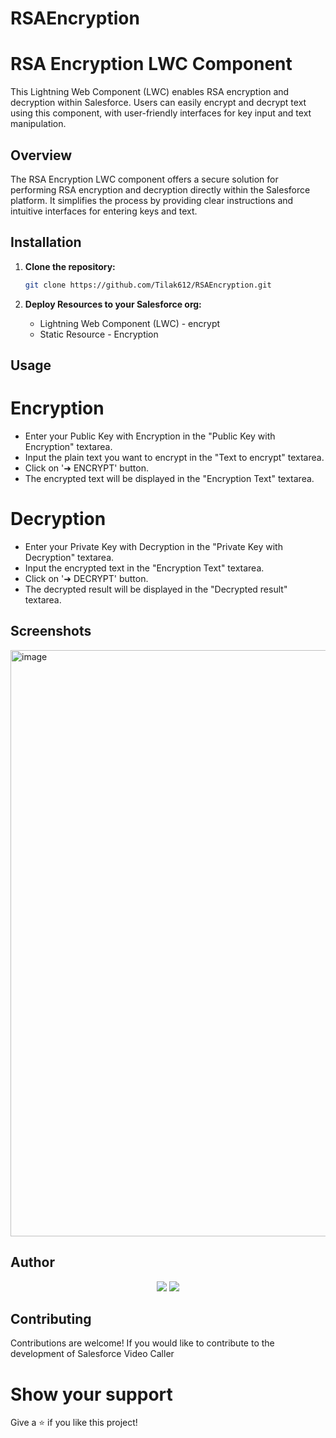 # RSAEncryption
# RSA Encryption LWC Component

This Lightning Web Component (LWC) enables RSA encryption and decryption within Salesforce. Users can easily encrypt and decrypt text using this component, with user-friendly interfaces for key input and text manipulation.

## Overview

The RSA Encryption LWC component offers a secure solution for performing RSA encryption and decryption directly within the Salesforce platform. It simplifies the process by providing clear instructions and intuitive interfaces for entering keys and text.

## Installation

1. **Clone the repository:**

   ```bash
   git clone https://github.com/Tilak612/RSAEncryption.git
2. **Deploy Resources to your Salesforce org:**
   - Lightning Web Component (LWC) - encrypt
   - Static Resource - Encryption

## Usage
# Encryption
- Enter your Public Key with Encryption in the "Public Key with Encryption" textarea.
- Input the plain text you want to encrypt in the "Text to encrypt" textarea.
- Click on '➜ ENCRYPT' button.
- The encrypted text will be displayed in the "Encryption Text" textarea.

# Decryption
- Enter your Private Key with Decryption in the "Private Key with Decryption" textarea.
- Input the encrypted text in the "Encryption Text" textarea.
- Click on '➜ DECRYPT' button.
- The decrypted result will be displayed in the "Decrypted result" textarea.

## Screenshots
<img width="938" alt="image" src="https://github.com/Tilak612/RSAEncryption/assets/51970767/6c99096b-2cb8-486c-8d0b-ae3939f4b818">


## Author
<p align="center">
  <a href="https://github.com/Tilak612"><img src="https://avatars.githubusercontent.com/u/51970767?s=400&u=887ca3b51b41c36d8f30842ddde884dc74ab4ef3&v=4"></a>
  <a href="https://www.linkedin.com/in/tilak-padole"><img src="https://img.shields.io/badge/LinkedIn-Tilak%20Padole-blue?style=flat-square"></a>
</p>


## Contributing

Contributions are welcome! If you would like to contribute to the development of Salesforce Video Caller

# Show your support

Give a ⭐ if you like this project!


